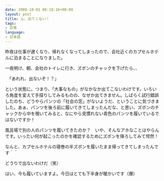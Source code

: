 ```yaml
---
date: 2008-10-01 06:18:16+00:00
layout: post
title: ん、出てこない！
tags:
- 日常
language:
- 日本語
---
```


昨夜は仕事が遅くなり、帰れなくなってしまったので、会社近くのカプセルホテルに泊まることになりました。

一夜明け、朝、会社のトイレに行き、ズボンのチャックを下げたら、、

　「あれれ、出ないぞ！？」

という状態に。つまり、「大事なもの」がなかなか出てこないわけです。いろいろ角度を変えて手探りしてみるものの、なぜか出てきません。しばらく試行錯誤したのち、どうやらパンツの「社会の窓」がないようだ、ということに気づきました。あぁ、パンツを後ろ前に履いてきてしまったんだな、と思い、ズボンのチャックから中を覗いてみると、なにやら見慣れない青色のパンツを履いているではないですか！

風呂場で別の人のパンツを履いてきたのか？　いや、そんなアホなことはやらんです。いったい何が起こったのかを確認するためにズボンを降ろしてみて愕然！

なんと、カプセルホテルの寝巻の半ズボンを履いたまま帰ってきてしまったんです＾＾

どうりで出ないわけだ（笑）

はい、今も履いていますよ。今日はとても下半身が暖かいです（爆）
